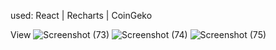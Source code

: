 used: React | Recharts | CoinGeko

View
![Screenshot (73)](https://github.com/hosseinmahdiian/Crypto-app/assets/108767623/d2c04f2e-4be7-4237-82b9-1ba68a7fe7a0)
![Screenshot (74)](https://github.com/hosseinmahdiian/Crypto-app/assets/108767623/4d75f106-b895-495a-8b90-6f6023435a67)
![Screenshot (75)](https://github.com/hosseinmahdiian/Crypto-app/assets/108767623/f921e194-d835-4fac-9cc8-3f6b3db310fd)

